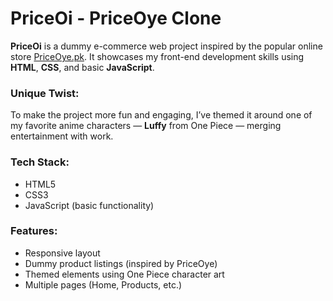 
# PriceOi - PriceOye Clone

**PriceOi** is a dummy e-commerce web project inspired by the popular online store [PriceOye.pk](https://priceoye.pk). It showcases my front-end development skills using **HTML**, **CSS**, and basic **JavaScript**.

###  Unique Twist:
To make the project more fun and engaging, I’ve themed it around one of my favorite anime characters — **Luffy** from One Piece — merging entertainment with work.

###  Tech Stack:
- HTML5
- CSS3
- JavaScript (basic functionality)
  
###  Features:
- Responsive layout
- Dummy product listings (inspired by PriceOye)
- Themed elements using One Piece character art
- Multiple pages (Home, Products, etc.)



